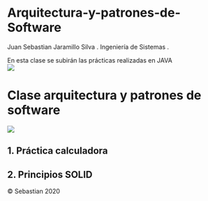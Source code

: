 # Arquitectura-y-patrones-de-Software
<abbr title="Hyper Text Markup Language"></abbr> Juan Sebastian Jaramillo Silva <abbr title="World Wide Web Consortium"></abbr>.
<abbr title="Hyper Text Markup Language"></abbr> Ingeniería de Sistemas <abbr title="World Wide Web Consortium"></abbr>.
<!DOCTYPE html>
<html>
<head lang="en">
    <meta charset="UTF-8">
    En esta clase se subirán las prácticas realizadas en JAVA
    <link rel="stylesheet" type="text/css" href="style.css">
</head>
<body>
    <div class="cuerpo">
        <div class="contenido">
		<img src="https://images.alphacoders.com/475/475526.jpg">
            <h1>Clase arquitectura y patrones de software</h1>
				<img src="https://images3.alphacoders.com/116/116875.jpg">
            <h2>1. Práctica calculadora</h2>
	    <h2>2. Principios SOLID</h2>
    <div class="pie">
	<p>© Sebastian 2020</p>
    </div>
</body>
</html>
